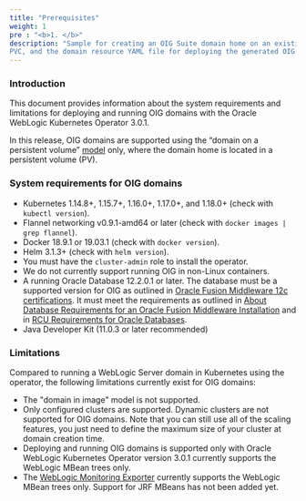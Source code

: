 ```yaml
---
title: "Prerequisites"
weight: 1
pre : "<b>1. </b>"
description: "Sample for creating an OIG Suite domain home on an existing PV or
PVC, and the domain resource YAML file for deploying the generated OIG domain."
---
```


### Introduction

This document provides information about the system requirements and limitations for deploying and running OIG domains with the Oracle WebLogic Kubernetes Operator 3.0.1.

In this release, OIG domains are supported using the “domain on a persistent volume”
[model](https://oracle.github.io/weblogic-kubernetes-operator/userguide/managing-domains/choosing-a-model/) only, where the domain home is located in a persistent volume (PV).

### System requirements for OIG domains

* Kubernetes 1.14.8+, 1.15.7+, 1.16.0+, 1.17.0+, and 1.18.0+ (check with `kubectl version`).
* Flannel networking v0.9.1-amd64 or later (check with `docker images | grep flannel`).
* Docker 18.9.1 or 19.03.1 (check with `docker version`).
* Helm 3.1.3+ (check with `helm version`).
* You must have the `cluster-admin` role to install the operator.
* We do not currently support running OIG in non-Linux containers.
* A running Oracle Database 12.2.0.1 or later. The database must be a supported version for OIG as outlined in [Oracle Fusion Middleware 12c certifications](https://www.oracle.com/technetwork/middleware/fmw-122140-certmatrix-5763476.xlsx). It must meet the requirements as outlined in [About Database Requirements for an Oracle Fusion Middleware Installation](http://www.oracle.com/pls/topic/lookup?ctx=fmw122140&id=GUID-4D3068C8-6686-490A-9C3C-E6D2A435F20A) and in [RCU Requirements for Oracle Databases](http://www.oracle.com/pls/topic/lookup?ctx=fmw122140&id=GUID-35B584F3-6F42-4CA5-9BBB-116E447DAB83).
* Java Developer Kit (11.0.3 or later recommended)

### Limitations

Compared to running a WebLogic Server domain in Kubernetes using the operator, the
following limitations currently exist for OIG domains:

* The "domain in image" model is not supported.
* Only configured clusters are supported.  Dynamic clusters are not supported for
  OIG domains.  Note that you can still use all of the scaling features,
  you just need to define the maximum size of your cluster at domain creation time.
* Deploying and running OIG domains is supported only with Oracle WebLogic Kubernetes Operator version 3.0.1
  currently supports the WebLogic MBean trees only.  
* The [WebLogic Monitoring Exporter](https://github.com/oracle/weblogic-monitoring-exporter)
  currently supports the WebLogic MBean trees only.  Support for JRF MBeans has not
  been added yet.


